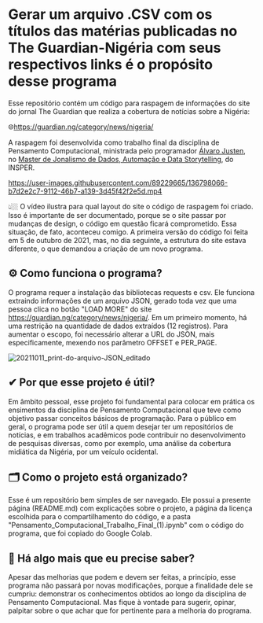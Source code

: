# Gerar um arquivo .CSV com os títulos das matérias publicadas no The Guardian-Nigéria com seus respectivos links é o propósito desse programa

Esse repositório contém um código para raspagem de informações do site do jornal The Guardian que realiza a cobertura de notícias sobre a Nigéria: 

🌐https://guardian.ng/category/news/nigeria/

A raspagem foi desenvolvida como trabalho final da disciplina de Pensamento Computacional, ministrada pelo programador [Álvaro Justen](https://github.com/turicas), no [Master de Jonalismo de Dados, Automação e Data Storytelling](https://www.insper.edu.br/pos-graduacao/master-em-jornalismo-de-dados-automacao-e-data-storytelling/), do INSPER.

https://user-images.githubusercontent.com/89229665/136798066-b7d2e2c7-9112-46b7-a139-3d45f42f2e5d.mp4

👆🏼 O vídeo ilustra para qual layout do site o código de raspagem foi criado. Isso é importante de ser documentado, porque se o site passar por mudanças de design, o código em questão ficará comprometido. Essa situação, de fato, aconteceu comigo. A primeira versão do código foi feita em 5 de outubro de 2021, mas, no dia seguinte, a estrutura do site estava diferente, o que demandou a criação de um novo programa.

## ⚙ Como funciona o programa?

O programa requer a instalação das bibliotecas requests e csv. Ele funciona extraindo informações de um arquivo JSON, gerado toda vez que uma pessoa clica no botão "LOAD MORE" do site https://guardian.ng/category/news/nigeria/. Em um primeiro momento, há uma restrição na quantidade de dados extraídos (12 registros). Para aumentar o escopo, foi necessário alterar a URL do JSON, mais especificamente, mexendo nos parâmetro OFFSET e PER_PAGE. 

![20211011_print-do-arquivo-JSON_editado](https://user-images.githubusercontent.com/89229665/136817996-a9eac86e-356b-4404-a83e-4aa18eabcdc8.png)


## ✔ Por que esse projeto é útil?

Em âmbito pessoal, esse projeto foi fundamental para colocar em prática os ensimentos da disciplina de Pensamento Computacional que teve como objetivo passar conceitos básicos de programação. Para o público em geral, o programa pode ser útil a quem desejar ter um repositórios de notícias, e em trabalhos acadêmicos pode contribuir no desenvolvimento de pesquisas diversas, como por exemplo, uma análise da cobertura midiática da Nigéria, por um veículo ocidental. 

## 🗂 Como o projeto está organizado?

Esse é um repositório bem simples de ser navegado. Ele possui a presente página (README.md) com explicações sobre o projeto, a página da licença escolhida para o compartilhamento do código, e a pasta "Pensamento_Computacional_Trabalho_Final_(1).ipynb" com o código do programa, que foi copiado do Google Colab.  

## 🤔 Há algo mais que eu precise saber?
Apesar das melhorias que podem e devem ser feitas, a princípio, esse programa não passará por novas modificações, porque a finalidade dele se cumpriu: demonstrar os conhecimentos obtidos ao longo da disciplina de Pensamento Computacional. Mas fique à vontade para sugerir, opinar, palpitar sobre o que achar que for pertinente para a melhoria do programa.  
